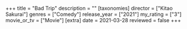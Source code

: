 +++
title = "Bad Trip"
description = ""
[taxonomies]
director = ["Kitao Sakurai"] 
genres = ["Comedy"]
release_year = ["2021"]
my_rating = ["3"]
movie_or_tv = ["Movie"]
[extra]
date = 2021-03-28
reviewed = false
+++

